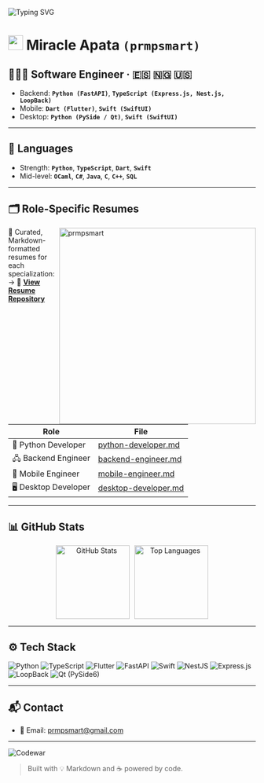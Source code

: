 ![Typing SVG](https://readme-typing-svg.herokuapp.com/?color=%2336BCF7&size=20&center=true&vCenter=true&width=1000&lines=Hi+there+👋,+my+name+is+Miracle+Apata;You+can+also+call+me+prmpsmart;I'm+a+Software+Engineer;Welcome+to+my+github+profile!+:%29)

# <img src="https://media.giphy.com/media/hvRJCLFzcasrR4ia7z/giphy.gif" width="30px">  Miracle Apata **`(prmpsmart)`**

## 🧑🏽‍💻 Software Engineer · 🇪🇸 🇳🇬 🇺🇸

- Backend: **`Python (FastAPI)`**, **`TypeScript (Express.js, Nest.js, LoopBack)`**
- Mobile: **`Dart (Flutter)`**, **`Swift (SwiftUI)`**
- Desktop: **`Python (PySide / Qt)`**, **`Swift (SwiftUI)`**

---

## 🧠 Languages

- Strength: **`Python`**, **`TypeScript`**, **`Dart`**, **`Swift`**
- Mid-level: **`OCaml`**, **`C#`**, **`Java`**, **`C`**, **`C++`**, **`SQL`**

---

## 🗂️ Role-Specific Resumes
<img src="https://raw.githubusercontent.com/MicaelliMedeiros/micaellimedeiros/master/image/computer-illustration.png" alt="prmpsmart" min-width="400px" max-width="400px" width="400px" align="right">

📄 Curated, Markdown-formatted resumes for each specialization:  
→ 🔗 **[View Resume Repository](https://github.com/prmpsmart/miracle-apata-resumes)**


| Role                 | File                                                                                                      |
| -------------------- | --------------------------------------------------------------------------------------------------------- |
| 🐍 Python Developer  | [python-developer.md](https://github.com/prmpsmart/miracle-apata-resumes/blob/main/python-developer.md)   |
| 🖧 Backend Engineer   | [backend-engineer.md](https://github.com/prmpsmart/miracle-apata-resumes/blob/main/backend-engineer.md)   |
| 📱 Mobile Engineer  | [mobile-engineer.md](https://github.com/prmpsmart/miracle-apata-resumes/blob/main/mobile-engineer.md)   |
| 🖥️ Desktop Developer | [desktop-developer.md](https://github.com/prmpsmart/miracle-apata-resumes/blob/main/desktop-developer.md) |

---

## 📊 GitHub Stats

<div align="center" style="display: flex; flex-wrap: wrap; justify-content: center; gap: 10px;">
<img src="https://github-readme-stats.vercel.app/api?username=prmpsmart&show_icons=true&theme=nightowl&hide_border=true" height="150" alt="GitHub Stats" />
<img src="https://github-readme-stats.vercel.app/api/top-langs/?username=prmpsmart&layout=compact&theme=tokyonight&hide_border=true" height="150" alt="Top Languages" />
</div>

---

## ⚙️ Tech Stack

![Python](https://img.shields.io/badge/Python-3670A0?style=for-the-badge&logo=python&logoColor=ffdd54)
![TypeScript](https://img.shields.io/badge/TypeScript-3178C6?style=for-the-badge&logo=typescript&logoColor=white)
![Flutter](https://img.shields.io/badge/Flutter-02569B?style=for-the-badge&logo=flutter&logoColor=white)
![FastAPI](https://img.shields.io/badge/FastAPI-009688?style=for-the-badge&logo=fastapi&logoColor=white)
![Swift](https://img.shields.io/badge/Swift-FA7343?style=for-the-badge&logo=swift&logoColor=white)
![NestJS](https://img.shields.io/badge/NestJS-E0234E?style=for-the-badge&logo=nestjs&logoColor=white)
![Express.js](https://img.shields.io/badge/Express.js-404D59?style=for-the-badge&logo=express&logoColor=white)
![LoopBack](https://img.shields.io/badge/LoopBack-3F83F8?style=for-the-badge&logo=data:image/svg+xml;base64,PHN2ZyBmaWxsPSIjZmZmIiB4bWxucz0iaHR0cDovL3d3dy53My5vcmcvMjAwMC9zdmciIHdpZHRoPSIyMiIgaGVpZ2h0PSIyMiIgdmlld0JveD0iMCAwIDY0IDY0Ij48cGF0aCBkPSJNNTUuODI1IDAgNDguOTU0IDguOTM2IDM2LjEzNyAyNi4yMDUgMjYuMDE3IDE1LjQwNCAwIDM0LjA5OCAxMi4wODkgNjQuMDAzIDM0LjI3NyA1Mi42NTggNTEuMDQ3IDQyLjM3OCA1NS44MjUgMHoiLz48L3N2Zz4=&logoColor=white)
![Qt (PySide6)](<https://img.shields.io/badge/Qt%20(PySide6)-41CD52?style=for-the-badge&logo=qt&logoColor=white>)

---

## 📬 Contact

- 📧 Email: [prmpsmart@gmail.com](mailto:prmpsmart@gmail.com)
---

![Codewar](https://www.codewars.com/users/prmpsmart/badges/large)

> Built with 💡 Markdown and ☕ powered by code.
